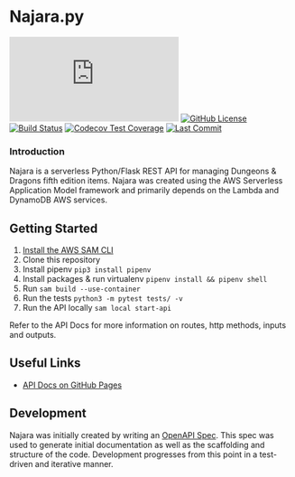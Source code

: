 # Najara.py
[![Python Version](https://img.shields.io/github/pipenv/locked/python-version/greynewell/Najara.py)](https://www.python.org/downloads/release/python-370/)
[![GitHub License](https://img.shields.io/github/license/Naereen/StrapDown.js.svg)](https://github.com/greynewell/Najara.py/blob/master/LICENSE)
[![Build Status](https://travis-ci.com/greynewell/Najara.py.svg?branch=master)](https://travis-ci.com/github/greynewell/Najara.py)
[![Codecov Test Coverage](https://codecov.io/gh/greynewell/Najara.py/branch/master/graphs/badge.svg?style=flat)](https://codecov.io/gh/greynewell/Najara.py)
[![Last Commit](https://img.shields.io/github/last-commit/greynewell/Najara.py/master)](https://github.com/greynewell/Najara.py/commits/master)




### Introduction
Najara is a serverless Python/Flask REST API for managing Dungeons & Dragons fifth edition items. Najara was created using the AWS Serverless Application Model framework and primarily depends on the Lambda and DynamoDB AWS services.

## Getting Started
1. [Install the AWS SAM CLI](https://docs.aws.amazon.com/serverless-application-model/latest/developerguide/serverless-sam-cli-install.html)
1. Clone this repository
1. Install pipenv `pip3 install pipenv`
1. Install packages & run virtualenv `pipenv install && pipenv shell`
1. Run `sam build --use-container`
1. Run the tests `python3 -m pytest tests/ -v`
1. Run the API locally `sam local start-api`

Refer to the API Docs for more information on routes, http methods, inputs and outputs.

## Useful Links
- [API Docs on GitHub Pages](https://greynewell.github.io/Najara.py/)

## Development
Najara was initially created by writing an [OpenAPI Spec](https://swagger.io/specification/). This spec was used to generate initial documentation as well as the scaffolding and structure of the code. Development progresses from this point in a test-driven and iterative manner.
